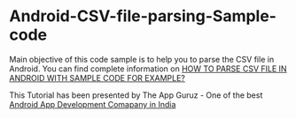 Android-CSV-file-parsing-Sample-code
====================================

Main objective of this code sample is to help you to parse the CSV file in Android.
You can find complete information on <a href="http://www.theappguruz.com/blog/parse-csv-file-in-android-example-sample-code/">HOW TO PARSE CSV FILE IN ANDROID WITH SAMPLE CODE FOR EXAMPLE?</a>


This Tutorial has been presented by The App Guruz - One of the best <a href="http://www.theappguruz.com/android-app-development/">Android App Development Comapany in India</a>

